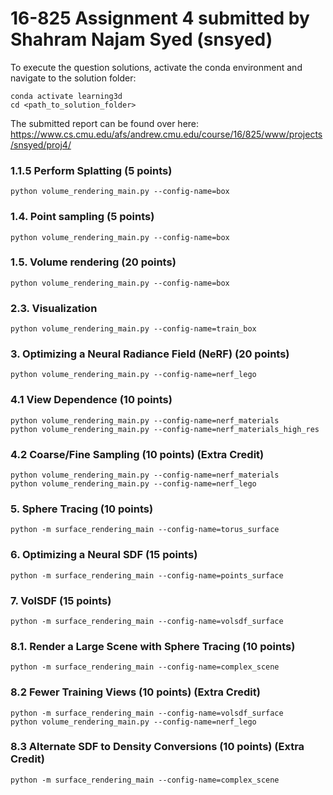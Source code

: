 # 16-825 Assignment 4 submitted by Shahram Najam Syed (snsyed)

To execute the question solutions, activate the conda environment and navigate to the solution folder:

```
conda activate learning3d
cd <path_to_solution_folder>
```

The submitted report can be found over here: https://www.cs.cmu.edu/afs/andrew.cmu.edu/course/16/825/www/projects/snsyed/proj4/


### 1.1.5 Perform Splatting (5 points)

```
python volume_rendering_main.py --config-name=box
```

### 1.4. Point sampling (5 points)
```
python volume_rendering_main.py --config-name=box
```

### 1.5. Volume rendering (20 points)
```
python volume_rendering_main.py --config-name=box
```

### 2.3. Visualization
```
python volume_rendering_main.py --config-name=train_box
```
### 3. Optimizing a Neural Radiance Field (NeRF) (20 points)
```
python volume_rendering_main.py --config-name=nerf_lego
```

### 4.1 View Dependence (10 points)
```
python volume_rendering_main.py --config-name=nerf_materials
python volume_rendering_main.py --config-name=nerf_materials_high_res
```

### 4.2 Coarse/Fine Sampling (10 points) (Extra Credit)
```
python volume_rendering_main.py --config-name=nerf_materials
python volume_rendering_main.py --config-name=nerf_lego
```

### 5. Sphere Tracing (10 points)
```
python -m surface_rendering_main --config-name=torus_surface
```

### 6. Optimizing a Neural SDF (15 points)
```
python -m surface_rendering_main --config-name=points_surface
```

### 7. VolSDF (15 points)
```
python -m surface_rendering_main --config-name=volsdf_surface
```

### 8.1. Render a Large Scene with Sphere Tracing (10 points)
```
python -m surface_rendering_main --config-name=complex_scene
```

### 8.2 Fewer Training Views (10 points) (Extra Credit)
```
python -m surface_rendering_main --config-name=volsdf_surface
python volume_rendering_main.py --config-name=nerf_lego
```

### 8.3 Alternate SDF to Density Conversions (10 points) (Extra Credit)
```
python -m surface_rendering_main --config-name=complex_scene
```